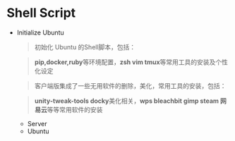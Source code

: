 Shell Script
===

- Initialize Ubuntu

	> 初始化 Ubuntu 的Shell脚本，包括：

	> **pip,docker,ruby**等环境配置，**zsh vim tmux**等常用工具的安装及个性化设定

	> 客户端版集成了一些无用软件的删除，美化，常用工具的安装，包括：

	> **unity-tweak-tools docky**美化相关，**wps bleachbit gimp steam 网易云**等等常用软件的安装


	- Server
	- Ubuntu
